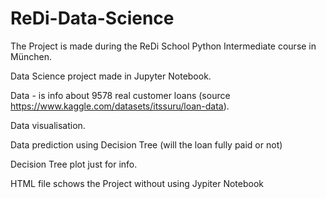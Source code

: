 # ReDi-Data-Science

The Project is made during the ReDi School Python Intermediate course in München.

Data Science project made in Jupyter Notebook.

Data  - is info about 9578 real customer loans (source https://www.kaggle.com/datasets/itssuru/loan-data).

Data visualisation.

Data prediction using Decision Tree (will the loan fully paid or not)

Decision Tree plot just for info.

HTML file schows the Project without using Jypiter Notebook
